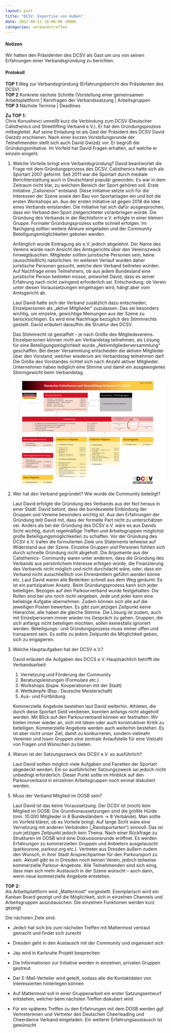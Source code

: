 ```yaml
---
layout: post
title: "DCSV: Expertise von Außen"
date: 2022-06-11 18:00:00 +0000
categories: verbandstreffen
---
```


#### Notizen

Wir hatten den Präsidenten des DCSV als Gast um uns von seinen Erfahrungen einer Verbandsgründung zu berichten.

#### Protokoll

**TOP 1** Weg zur Verbandsgründung (Erfahrungsbericht des Präsidenten des DCSV) \
**TOP 2** Konkrete nächste Schritte (Vorstellung einer gemeinsamen Arbeitsplattform | Kernfragen der Verbandssatzung
| Arbeitsgruppen \
**TOP 3** Nächste Termine | Deadlines

**Zu TOP 1:**\
Chris Konushevci umreißt kurz die Verbindung zum DCSV (Deutscher Calisthenics und Streetlifting Verband e.V.). Er hat
den Gründungsprozess mitbegleitet. Auf seine Einladung ist als Gast der Präsident des DCSV David Gwizdz erschienen.
Nach einer kurzen Vorstellungsrunde der Teilnehmenden stellt sich auch David Gwizdz vor. Er begrüß die
Gründungsinitiative. Im Vorfeld hat David Fragen erhalten, auf welche er einzeln eingeht.

1. Welche Vorteile bringt eine Verbandsgründung?
   David beantwortet die Frage mit dem Gründungsprozess des DCSV. Calisthenics hatte sich als Sportart 2007 geformt.
   Seit 2011 war die Sportart durch mediale Berichterstattung auch in Deutschland populär geworden. Es war in dem
   Zeitraum nicht klar, zu welchem Bereich der Sport gehören soll. Erste Initiative „Calionesix“ entstand. Diese Initiative
   setzte sich für die Interessen der Szene sowie den Bau von Sportanlagen ein und bot die ersten Workshops an. Aus der
   ersten Initiative ist gegen 2018 die Idee eines Verbands entstanden. Die Initiative hat sich dafür ausgesprochen, dass
   ein Verband den Sport zielgerichteter voranbringen würde.
   Die Gründung des Verbands in der Rechtsform e.V. erfolgte in einer kleinen Gruppe. Formaler Gründungsprozess sollte
   schnell erfolgen. Im Nachgang sollten weitere Akteure eingeladen und der Community Beteiligungsmöglichkeiten
   geboten werden.

   Anfänglich wurde Eintragung als e.V. jedoch abgelehnt. Der Name des Vereins würde nach Ansicht des Amtsgerichts
   über den Vereinszweck hinwegtäuschen. Mitglieder sollten juristische Personen sein, keine (ausschließlich) natürlichen.
   Im weiteren Verlauf wurden daher juristische Personen gesucht, welche dem Verband beitreten würden.
   Auf Nachfrage eines Teilnehmers, ob aus jedem Bundesland eine juristische Person beitreten müsse, antwortet David,
   dass es seiner Erfahrung nach nicht zwingend erforderlich sei. Entscheidung, ob Verein unter diesen Voraussetzungen
   eingetragen wird, hängt aber vom Amtsgericht ab.

   Laut David hatte sich der Verband zusätzlich dazu entschieden, Einzelpersonen als „aktive Mitglieder“ zuzulassen. Das
   sei besonders wichtig, um einzelne, gewichtige Meinungen aus der Szene zu berücksichtigen. Es wird eine Nachfrage
   bezüglich des Stimmrechts gestellt. David erläutert daraufhin die Struktur des DCSV.

   Das Stimmrecht ist gestaffelt – je nach Größe des Mitgliedsvereins. Einzelpersonen können nicht am Verbandstag
   teilnehmen, als Lösung für eine Beteiligungsmöglichkeit wurde „Aktivmitgliederversammlung“ geschaffen. Bei dieser
   Versammlung entscheiden die aktiven Mitglieder über den Vorstand, welcher wiederum am Verbandstag teilnehmen
   darf. Die Größe des Vorstandes richtet sich nach Anzahl aktiver Mitglieder.
   Unternehmen haben lediglich eine Stimme und damit ein ausgewogenes Stimmgewicht beim Verbandstag.

   ![Struktur des DCSV](/docs/assets/images/20220611_dcsv_structure.png)

2. Wer hat den Verband gegründet? Wie wurde die Community beteiligt?

   Laut David erfolgte die Gründung des Verbands aus der Not heraus in einer Stadt. David betont, dass die bundesweite
   Einbindung der Gruppen und Vereine besonders wichtig ist. Aus den Erfahrungen der Gründung teilt David mit, dass der
   formelle Part nicht zu unterschätzen sei. Anders als bei der Gründung des DCSV e.V. wäre es aus Davids Sicht wichtig,
   durch regelmäßige Treffen und Arbeitsgruppen möglichst große Beteiligungsmöglichkeiten zu schaffen. Vor der
   Gründung des DCSV e.V. trafen die formulierten Ziele uns Statements teilweise auf Widerstand aus der Szene. Einzelne
   Gruppen und Personen fühlten sich durch schnelle Gründung nicht abgeholt. Die Argumente aus der Calisthenics-
   Community waren unter anderem, dass die Gründung des Verbands aus persönlichem Interesse erfolgen würde, die
   Finanzierung des Verbands nicht möglich und nicht durchdacht wäre, oder, dass ein Verband nicht ausschließlich von
   Ehrenämtlern geführt werden könne etc.
   Laut David waren alle Bedenken schnell aus dem Weg geräumt: Es ist ein partizipativer Ansatz. Beim Gründungsprozess
   kann sich jeder beteiligen. Bezogen auf den Parkourverband wurde festgehalten: Die Rollen sind bei uns noch nicht
   vergeben. Jede und jeder kann eine beliebige Aufgabe übernehmen. Zudem können sich alle auf die jeweiligen Posten
   bewerben. Es gibt zum jetzigen Zeitpunkt keine Hierarchie, alle haben die gleiche Stimme.
   Die Lösung ist zudem, auch mit Einzelpersonen immer wieder ins Gespräch zu gehen. Gruppen, die sich anfangs nicht
   beteiligen möchten, sollen keinesfalls ignoriert werden. Beteiligungs- und Gründungsprozess muss immer offen und
   transparent sein. Es sollte zu jedem Zeitpunkt die Möglichkeit geben, sich zu engagieren.

3. Welche Hauptaufgaben hat der DCSV e.V.?

   David erläutert die Aufgaben des DCCS e.V. Hauptsächlich betrifft die Verbandsarbeit:

   1. Vernetzung und Förderung der Community
   2. Beratungsleistungen (Formulare etc.)
   3. Workshops (bspw. Kooperationen mit der Stadt)
   4. Wettkämpfe (Bsp.: Deutsche Meisterschaft)
   5. Aus- und Fortbildung

   Kommerzielle Angebote bestehen laut David weiterhin. Athleten, die durch diese Sportart Geld verdienen, konnten
   anfangs nicht abgeholt werden. Mit Blick auf den Parkourverband können wir festhalten: Wir bieten immer wieder an,
   sich mit Ideen oder auch konstruktiver Kritik zu beteiligen. Kommerzielle Angebote werden auch weiterhin bestehen.
   Es ist aber nicht unser Ziel, damit zu konkurrieren, sondern vielmehr Vereinen und losen Gruppen eine zentrale
   Anlaufstelle für eine Vielzahl von Fragen und Wünschen zu bieten.

4. Warum ist der Satzungszweck des DCSV e.V. so ausführlich?

   Laut David sollten möglich viele Aufgaben und Facetten der Sportart abgedeckt werden. Ein so ausführlicher
   Satzungszweck sei jedoch nicht unbedingt erforderlich. Dieser Punkt sollte im Hinblick auf den Parkourverband in
   einzelnen Arbeitsgruppen noch einmal diskutiert werden.

5. Muss der Verband Mitglied im DOSB sein?

   Laut David ist das keine Voraussetzung. Der DCSV ist (noch) kein Mitglied im DOSB. Die Grundvoraussetzungen sind die
   größte Hürde (min. 10.000 Mitglieder in 8 Bundesländern -> 8 Verbände). Man sollte im Vorfeld klären, ob es Vorteile
   bringt. Auf lange Sicht wäre eine Vernetzung mit anderen Verbänden („Randsportarten“) sinnvoll. Das ist zum jetzigen
   Zeitpunkt jedoch kein Thema.
   Nach einer Rückfrage zu Strukturen im DOSB wird eine Diskussionsrunde eröffnet. Es werden Erfahrungen zu
   kommerziellen Gruppen und Anbietern ausgetauscht (parkourone, parkour.org etc.). Vertreter aus Dresden äußern
   zudem den Wunsch, in ihrer Stadt Ansprechpartner für den Parkoursport zu sein. Aktuell gibt es in Dresden noch keinen
   Verein, jedoch teilweise kommerzielle Parkour-Angebote.
   Alle Teilnehmenden sind sich einig, dass man sich mehr Austausch in der Szene wünscht – auch dann, wenn neue
   kommerzielle Angebote entstehen.

**TOP 2:**\
Als Arbeitsplattform wird „Mattermost“ vorgestellt. Exemplarisch wird ein Kanban Board
gezeigt und die Möglichkeit, sich in einzelnen Channels und Arbeitsgruppen auszutauschen. Die einzelnen Funktionen
werden kurz gezeigt.

Die nächsten Ziele sind:

- Jede/r hat sich bis zum nächsten Treffen mit Mattermost vertraut gemacht und findet sich zurecht
- Dresden geht in den Austausch mit der Community und organisiert sich
- Jay wird in Karlsruhe Projekt besprechen
- Die Informationen zur Initiative werden in einzelnen, privaten Gruppen gestreut
- Der E-Mail-Verteiler wird geteilt, sodass alle die Kontaktdaten von Interessierten hinterlegen können

- Auf Mattermost soll in einer Gruppenarbeit ein erster Satzungsentwurf entstehen, welcher beim nächsten
  Treffen diskutiert wird
- Für ein späteres Treffen zu den Erfahrungen mit dem DOSB werden ggf. Vertreterinnen und Vertreter des
  Deutschen Cheerleading und Cheerdance Verband eingeladen. Ein weiterer Erfahrungsaustausch ist gewünscht
